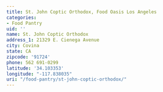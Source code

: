 ```yaml
---
title: St. John Coptic Orthodox, Food Oasis Los Angeles
categories:
- Food Pantry
uid: ''
name: St. John Coptic Orthodox
address_1: 21329 E. Cienega Avenue
city: Covina
state: CA
zipcode: '91724'
phone: 562 691-0299
latitude: '34.103353'
longitude: "-117.838035"
uri: "/food-pantry/st-john-coptic-orthodox/"
---
```


